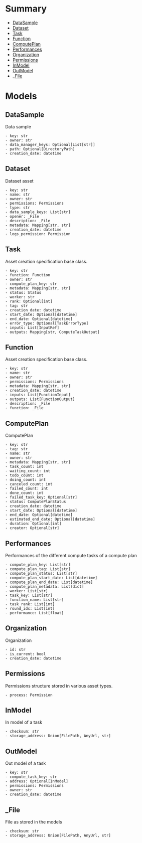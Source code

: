 # Summary

- [DataSample](#DataSample)
- [Dataset](#Dataset)
- [Task](#Task)
- [Function](#Function)
- [ComputePlan](#ComputePlan)
- [Performances](#Performances)
- [Organization](#Organization)
- [Permissions](#Permissions)
- [InModel](#InModel)
- [OutModel](#OutModel)
- [_File](#_File)


# Models

## DataSample
Data sample
```text
- key: str
- owner: str
- data_manager_keys: Optional[List[str]]
- path: Optional[DirectoryPath]
- creation_date: datetime
```

## Dataset
Dataset asset
```text
- key: str
- name: str
- owner: str
- permissions: Permissions
- type: str
- data_sample_keys: List[str]
- opener: _File
- description: _File
- metadata: Mapping[str, str]
- creation_date: datetime
- logs_permission: Permission
```

## Task
Asset creation specification base class.
```text
- key: str
- function: Function
- owner: str
- compute_plan_key: str
- metadata: Mapping[str, str]
- status: Status
- worker: str
- rank: Optional[int]
- tag: str
- creation_date: datetime
- start_date: Optional[datetime]
- end_date: Optional[datetime]
- error_type: Optional[TaskErrorType]
- inputs: List[InputRef]
- outputs: Mapping[str, ComputeTaskOutput]
```

## Function
Asset creation specification base class.
```text
- key: str
- name: str
- owner: str
- permissions: Permissions
- metadata: Mapping[str, str]
- creation_date: datetime
- inputs: List[FunctionInput]
- outputs: List[FunctionOutput]
- description: _File
- function: _File
```

## ComputePlan
ComputePlan
```text
- key: str
- tag: str
- name: str
- owner: str
- metadata: Mapping[str, str]
- task_count: int
- waiting_count: int
- todo_count: int
- doing_count: int
- canceled_count: int
- failed_count: int
- done_count: int
- failed_task_key: Optional[str]
- status: ComputePlanStatus
- creation_date: datetime
- start_date: Optional[datetime]
- end_date: Optional[datetime]
- estimated_end_date: Optional[datetime]
- duration: Optional[int]
- creator: Optional[str]
```

## Performances
Performances of the different compute tasks of a compute plan
```text
- compute_plan_key: List[str]
- compute_plan_tag: List[str]
- compute_plan_status: List[str]
- compute_plan_start_date: List[datetime]
- compute_plan_end_date: List[datetime]
- compute_plan_metadata: List[dict]
- worker: List[str]
- task_key: List[str]
- function_name: List[str]
- task_rank: List[int]
- round_idx: List[int]
- performance: List[float]
```

## Organization
Organization
```text
- id: str
- is_current: bool
- creation_date: datetime
```

## Permissions
Permissions structure stored in various asset types.
```text
- process: Permission
```

## InModel
In model of a task
```text
- checksum: str
- storage_address: Union[FilePath, AnyUrl, str]
```

## OutModel
Out model of a task
```text
- key: str
- compute_task_key: str
- address: Optional[InModel]
- permissions: Permissions
- owner: str
- creation_date: datetime
```

## _File
File as stored in the models
```text
- checksum: str
- storage_address: Union[FilePath, AnyUrl, str]
```

